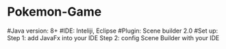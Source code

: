 # Pokemon-Game
#Java version: 8+
#IDE: Inteliji, Eclipse
#Plugin: Scene builder 2.0
#Set up:
 Step 1: add JavaFx into your IDE
 Step 2: config Scene Builder with your IDE

